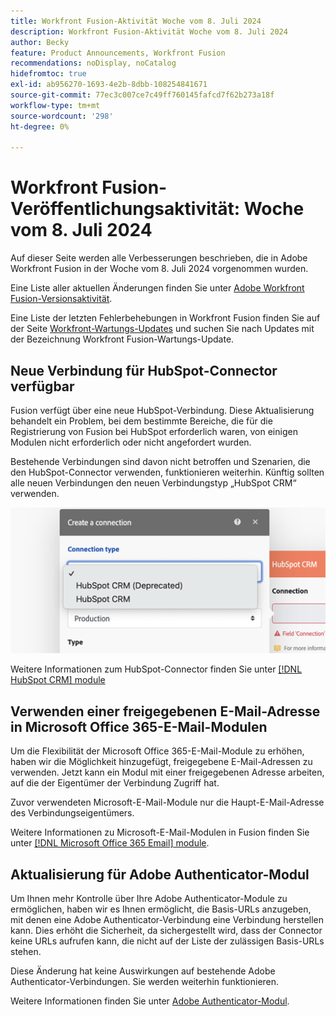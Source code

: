 ```yaml
---
title: Workfront Fusion-Aktivität Woche vom 8. Juli 2024
description: Workfront Fusion-Aktivität Woche vom 8. Juli 2024
author: Becky
feature: Product Announcements, Workfront Fusion
recommendations: noDisplay, noCatalog
hidefromtoc: true
exl-id: ab956270-1693-4e2b-8dbb-108254841671
source-git-commit: 77ec3c007ce7c49ff760145fafcd7f62b273a18f
workflow-type: tm+mt
source-wordcount: '298'
ht-degree: 0%

---
```


# Workfront Fusion-Veröffentlichungsaktivität: Woche vom 8. Juli 2024

Auf dieser Seite werden alle Verbesserungen beschrieben, die in Adobe Workfront Fusion in der Woche vom 8. Juli 2024 vorgenommen wurden.

Eine Liste aller aktuellen Änderungen finden Sie unter [Adobe Workfront Fusion-Versionsaktivität](/help/workfront-fusion/fusion-product-releases/fusion-release-activity.md).

Eine Liste der letzten Fehlerbehebungen in Workfront Fusion finden Sie auf der Seite [Workfront-Wartungs-Updates](https://experienceleague.adobe.com/docs/workfront-known-issues/releases/current-updates.html) und suchen Sie nach Updates mit der Bezeichnung Workfront Fusion-Wartungs-Update.

## Neue Verbindung für HubSpot-Connector verfügbar

Fusion verfügt über eine neue HubSpot-Verbindung. Diese Aktualisierung behandelt ein Problem, bei dem bestimmte Bereiche, die für die Registrierung von Fusion bei HubSpot erforderlich waren, von einigen Modulen nicht erforderlich oder nicht angefordert wurden.

Bestehende Verbindungen sind davon nicht betroffen und Szenarien, die den HubSpot-Connector verwenden, funktionieren weiterhin. Künftig sollten alle neuen Verbindungen den neuen Verbindungstyp „HubSpot CRM“ verwenden.

![Neue HubSpot-Verbindung](/help/workfront-fusion/fusion-product-releases/assets/new-hubspot-connection.png)

Weitere Informationen zum HubSpot-Connector finden Sie unter [[!DNL HubSpot CRM] module](/help/workfront-fusion/references/apps-and-modules/third-party-connectors/hubspot-crm-modules.md)

## Verwenden einer freigegebenen E-Mail-Adresse in Microsoft Office 365-E-Mail-Modulen

Um die Flexibilität der Microsoft Office 365-E-Mail-Module zu erhöhen, haben wir die Möglichkeit hinzugefügt, freigegebene E-Mail-Adressen zu verwenden. Jetzt kann ein Modul mit einer freigegebenen Adresse arbeiten, auf die der Eigentümer der Verbindung Zugriff hat.

Zuvor verwendeten Microsoft-E-Mail-Module nur die Haupt-E-Mail-Adresse des Verbindungseigentümers.

Weitere Informationen zu Microsoft-E-Mail-Modulen in Fusion finden Sie unter [[!DNL Microsoft Office 365 Email] module](/help/workfront-fusion/references/apps-and-modules/third-party-connectors/microsoft-365-email-modules.md).

## Aktualisierung für Adobe Authenticator-Modul

Um Ihnen mehr Kontrolle über Ihre Adobe Authenticator-Module zu ermöglichen, haben wir es Ihnen ermöglicht, die Basis-URLs anzugeben, mit denen eine Adobe Authenticator-Verbindung eine Verbindung herstellen kann. Dies erhöht die Sicherheit, da sichergestellt wird, dass der Connector keine URLs aufrufen kann, die nicht auf der Liste der zulässigen Basis-URLs stehen.

Diese Änderung hat keine Auswirkungen auf bestehende Adobe Authenticator-Verbindungen. Sie werden weiterhin funktionieren.

Weitere Informationen finden Sie unter [Adobe Authenticator-Modul](/help/workfront-fusion/references/apps-and-modules/adobe-connectors/adobe-authenticator-modules.md).
